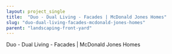```yaml
---
layout: project_single
title:  "Duo - Dual Living - Facades | McDonald Jones Homes"
slug: "duo-dual-living-facades-mcdonald-jones-homes"
parent: "landscaping-front-yard"
---
```

Duo - Dual Living - Facades | McDonald Jones Homes